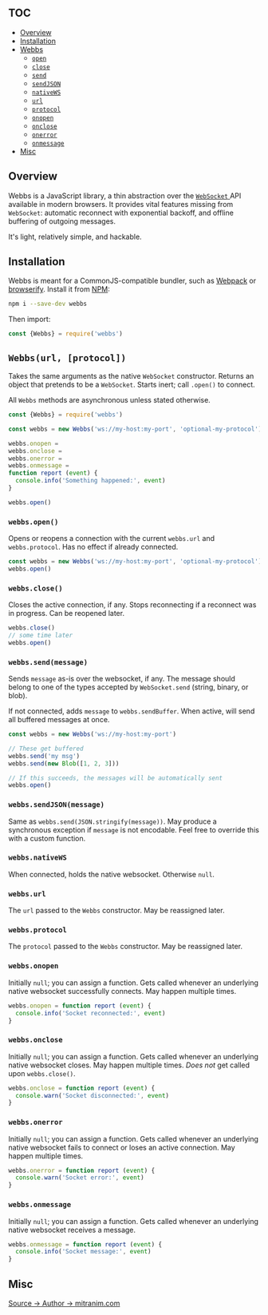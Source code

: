 ## TOC

* [Overview](#overview)
* [Installation](#installation)
* [Webbs](#webbsurl-protocol)
  * [`open`](#webbsopen)
  * [`close`](#webbsclose)
  * [`send`](#webbssendmessage)
  * [`sendJSON`](#webbssendjsonmessage)
  * [`nativeWS`](#webbsnativews)
  * [`url`](#webbsurl)
  * [`protocol`](#webbsprotocol)
  * [`onopen`](#webbsonopen)
  * [`onclose`](#webbsonclose)
  * [`onerror`](#webbsonerror)
  * [`onmessage`](#webbsonmessage)
* [Misc](#misc)

## Overview

Webbs is a JavaScript library, a thin abstraction over the
<a href="https://developer.mozilla.org/en-US/docs/Web/API/WebSocket" target="_blank">
  `WebSocket`
</a>
API available in modern browsers. It provides vital features missing from
`WebSocket`: automatic reconnect with exponential backoff, and offline
buffering of outgoing messages.

It's light, relatively simple, and hackable.

## Installation

Webbs is meant for a CommonJS-compatible bundler, such as
<a href="https://webpack.github.io" target="_blank">Webpack</a>
or
<a href="http://browserify.org/" target="_blank">browserify</a>. Install it
from
<a href="https://www.npmjs.com" target="_blank">NPM</a>:

```sh
npm i --save-dev webbs
```

Then import:

```js
const {Webbs} = require('webbs')
```

## `Webbs(url, [protocol])`

Takes the same arguments as the native `WebSocket` constructor. Returns an
object that pretends to be a `WebSocket`. Starts inert; call `.open()` to
connect.

All `Webbs` methods are asynchronous unless stated otherwise.

```js
const {Webbs} = require('webbs')

const webbs = new Webbs('ws://my-host:my-port', 'optional-my-protocol')

webbs.onopen =
webbs.onclose =
webbs.onerror =
webbs.onmessage =
function report (event) {
  console.info('Something happened:', event)
}

webbs.open()
```

### `webbs.open()`

Opens or reopens a connection with the current `webbs.url` and
`webbs.protocol`. Has no effect if already connected.

```js
const webbs = new Webbs('ws://my-host:my-port', 'optional-my-protocol')
webbs.open()
```

### `webbs.close()`

Closes the active connection, if any. Stops reconnecting if a reconnect was in
progress. Can be reopened later.

```js
webbs.close()
// some time later
webbs.open()
```

### `webbs.send(message)`

Sends `message` as-is over the websocket, if any. The message should belong to
one of the types accepted by `WebSocket.send` (string, binary, or blob).

If not connected, adds `message` to `webbs.sendBuffer`. When active, will send
all buffered messages at once.

```js
const webbs = new Webbs('ws://my-host:my-port')

// These get buffered
webbs.send('my msg')
webbs.send(new Blob([1, 2, 3]))

// If this succeeds, the messages will be automatically sent
webbs.open()
```

### `webbs.sendJSON(message)`

Same as `webbs.send(JSON.stringify(message))`. May produce a synchronous
exception if `message` is not encodable. Feel free to override this with a
custom function.

### `webbs.nativeWS`

When connected, holds the native websocket. Otherwise `null`.

### `webbs.url`

The `url` passed to the `Webbs` constructor. May be reassigned later.

### `webbs.protocol`

The `protocol` passed to the `Webbs` constructor. May be reassigned later.

### `webbs.onopen`

Initially `null`; you can assign a function. Gets called whenever an underlying
native websocket successfully connects. May happen multiple times.

```js
webbs.onopen = function report (event) {
  console.info('Socket reconnected:', event)
}
```

### `webbs.onclose`

Initially `null`; you can assign a function. Gets called whenever an underlying
native websocket closes. May happen multiple times. _Does not_ get called upon
`webbs.close()`.

```js
webbs.onclose = function report (event) {
  console.warn('Socket disconnected:', event)
}
```

### `webbs.onerror`

Initially `null`; you can assign a function. Gets called whenever an underlying
native websocket fails to connect or loses an active connection. May happen
multiple times.

```js
webbs.onerror = function report (event) {
  console.warn('Socket error:', event)
}
```

### `webbs.onmessage`

Initially `null`; you can assign a function. Gets called whenever an underlying
native websocket receives a message.

```js
webbs.onmessage = function report (event) {
  console.info('Socket message:', event)
}
```

## Misc

<a href="https://github.com/Mitranim/webbs" target="_blank">
  <span>Source →</span>
  <span class="fa fa-github"></span>
</a>

<a href="http://mitranim.com" target="_blank">
  <span>Author →</span>
  <span>mitranim.com</span>
</a>
